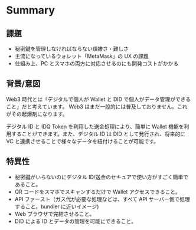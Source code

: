 # Summary

## 課題

- 秘密鍵を管理しなければならない煩雑さ・難しさ
- 主流になっているウォレット「MetaMask」の UX の課題
- 仕組み上、PC とスマホの両方に対応させるのにも開発コストがかかる

## 背景/意図

Web3 時代とは「デジタルで個人が Wallet と DID で個人がデータ管理ができること」だと考えています。 Web3 はまだ一般的には普及しておりません。これがその起爆剤になります。

デジタル ID と IDQ Token を利用した送金処理により、簡単に Wallet 機能を利用することができます。また、デジタル ID は DID として発行され、将来的に VC と連携させることで様々なデータを紐付けることが可能です。

## 特異性

- 秘密鍵がいらないのにデジタル ID/送金のセキュアで使い方がすごく簡単であること。
- QR コードをスマホでスキャンするだけで Wallet アクセスできること。
- API ファースト（ガス代が必要な処理などは、すべて API サーバー側で処理すること。bundler に近いイメージ)
- Web ブラウザで完結させること。
- DID による ID とデータの管理を可能にできること。
